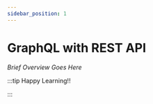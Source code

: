```yaml
---
sidebar_position: 1
---
```


# GraphQL with REST API

_Brief Overview Goes Here_

:::tip Happy Learning!!

<QuestButton text="Go To Quest" link="https://app.stackup.dev/quest_page/graphql-with-rest-api" />

:::
